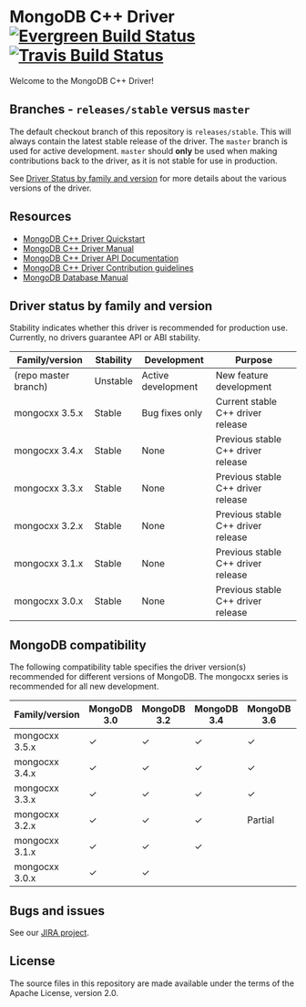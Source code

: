 # MongoDB C++ Driver [![Evergreen Build Status](https://evergreen.mongodb.com/static/img/favicon.ico)](https://evergreen.mongodb.com/waterfall/cxx-driver)[![Travis Build Status](https://travis-ci.org/mongodb/mongo-cxx-driver.svg?branch=master)](https://travis-ci.org/mongodb/mongo-cxx-driver)

Welcome to the MongoDB C++ Driver!

## Branches - `releases/stable` versus `master`

The default checkout branch of this repository is `releases/stable`. 
This will always contain the latest stable release of the driver. The
 `master` branch is used for active development. `master` should 
**only** be used when making contributions back to the driver, as it 
is not stable for use in production.

See [Driver Status by family and version](#driver-status-by-family-and-version)
for more details about the various versions of the driver.

## Resources

* [MongoDB C++ Driver Quickstart](https://mongodb.github.io/mongo-cxx-driver/mongocxx-v3/tutorial/)
* [MongoDB C++ Driver Manual](https://mongodb.github.io/mongo-cxx-driver/)
* [MongoDB C++ Driver API Documentation](https://mongodb.github.io/mongo-cxx-driver/api/mongocxx-v3)
* [MongoDB C++ Driver Contribution guidelines](https://mongodb.github.io/mongo-cxx-driver/contributing/)
* [MongoDB Database Manual](http://docs.mongodb.com/manual/)

## Driver status by family and version

Stability indicates whether this driver is recommended for production use.
Currently, no drivers guarantee API or ABI stability.

| Family/version       | Stability   | Development         | Purpose                             |
| -------------------- | ----------- | ------------------- | ----------------------------------- |
| (repo master branch) | Unstable    | Active development  | New feature development             |
| mongocxx 3.5.x       | Stable      | Bug fixes only      | Current stable C++ driver release   |
| mongocxx 3.4.x       | Stable      | None                | Previous stable C++ driver release  |
| mongocxx 3.3.x       | Stable      | None                | Previous stable C++ driver release  |
| mongocxx 3.2.x       | Stable      | None                | Previous stable C++ driver release  |
| mongocxx 3.1.x       | Stable      | None                | Previous stable C++ driver release  |
| mongocxx 3.0.x       | Stable      | None                | Previous stable C++ driver release  |

## MongoDB compatibility

The following compatibility table specifies the driver version(s)
recommended for different versions of MongoDB.  The mongocxx series
is recommended for all new development.

| Family/version | MongoDB 3.0 | MongoDB 3.2 | MongoDB 3.4 | MongoDB 3.6 | MongoDB 4.0 | MongoDB 4.2 | MongoDB 4.4 |
| -------------- | ----------- | ----------- | ----------- | ----------- | ----------- | ----------- | ----------- |
| mongocxx 3.5.x | ✓           | ✓           | ✓           | ✓           | ✓           | ✓           |             |
| mongocxx 3.4.x | ✓           | ✓           | ✓           | ✓           | ✓           |             |             |
| mongocxx 3.3.x | ✓           | ✓           | ✓           | ✓           |             |             |             |
| mongocxx 3.2.x | ✓           | ✓           | ✓           | Partial     |             |             |             |
| mongocxx 3.1.x | ✓           | ✓           | ✓           |             |             |             |             |
| mongocxx 3.0.x | ✓           | ✓           |             |             |             |             |             |

## Bugs and issues

See our [JIRA project](http://jira.mongodb.org/browse/CXX).

## License

The source files in this repository are made available under the terms of
the Apache License, version 2.0.
